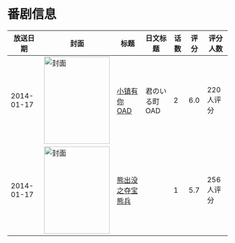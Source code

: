 # 番剧信息

|放送日期|封面|标题|日文标题|话数|评分|评分人数|
|---|---|---|---|---|---|---|
|2014-01-17|<img src="https://lain.bgm.tv/pic/cover/c/d0/26/84506_9flvF.jpg" alt="封面" style="width:150px;height:200px;object-fit:cover;">|[小镇有你 OAD](https://bangumi.tv/subject/84506)|君のいる町 OAD|2|6.0|220人评分|
|2014-01-17|<img src="https://lain.bgm.tv/pic/cover/c/17/1b/95780_YuBrH.jpg" alt="封面" style="width:150px;height:200px;object-fit:cover;">|[熊出没之夺宝熊兵](https://bangumi.tv/subject/95780)||1|5.7|256人评分|
